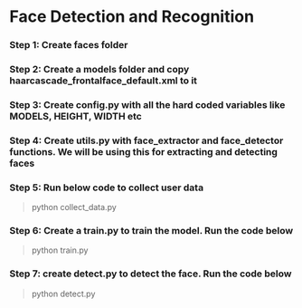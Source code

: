 # Face Detection and Recognition

### Step 1: Create faces folder
### Step 2: Create a models folder and copy haarcascade_frontalface_default.xml to it
### Step 3: Create config.py with all the hard coded variables like MODELS, HEIGHT, WIDTH etc
### Step 4: Create utils.py with face_extractor and face_detector functions. We will be using this for extracting and detecting faces
### Step 5: Run below code to collect user data
> python collect_data.py
### Step 6: Create a train.py to train the model. Run the code below
> python train.py
### Step 7: create detect.py to detect the face. Run the code below
>python detect.py

